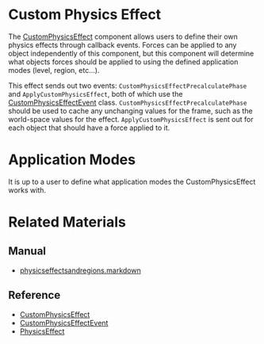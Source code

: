 # Custom Physics Effect
The [CustomPhysicsEffect](https://github.com/PlasmaEngine/PlasmaDocs/tree/master/docs/C%2B%2B/code_reference/class_reference/customphysicseffect.markdown) component allows users to define their own physics effects through callback events. Forces can be applied to any object independently of this component, but this component will determine what objects forces should be applied to using the defined application modes (level, region, etc...).

This effect sends out two events: `CustomPhysicsEffectPrecalculatePhase` and `ApplyCustomPhysicsEffect`, both of which use the [CustomPhysicsEffectEvent](https://github.com/PlasmaEngine/PlasmaDocs/tree/master/docs/C%2B%2B/code_reference/class_reference/customphysicseffectevent.markdown) class. `CustomPhysicsEffectPrecalculatePhase` should be used to cache any unchanging values for the frame, such as the world-space values for the effect. `ApplyCustomPhysicsEffect` is sent out for each object that should have a force applied to it.

# Application Modes
It is up to a user to define what application modes the CustomPhysicsEffect works with.

# Related Materials
## Manual
- [physicseffectsandregions.markdown](https://plasmaengine.github.io/PlasmaDocs/Plasma1/Editor/physics/physicseffectsandregions.markdown)

## Reference
- [CustomPhysicsEffect](https://github.com/PlasmaEngine/PlasmaDocs/tree/master/docs/C%2B%2B/code_reference/class_reference/customphysicseffect.markdown)
- [CustomPhysicsEffectEvent](https://github.com/PlasmaEngine/PlasmaDocs/tree/master/docs/C%2B%2B/code_reference/class_reference/customphysicseffectevent.markdown)
- [PhysicsEffect](https://github.com/PlasmaEngine/PlasmaDocs/tree/master/docs/C%2B%2B/code_reference/class_reference/physicseffect.markdown) 

 